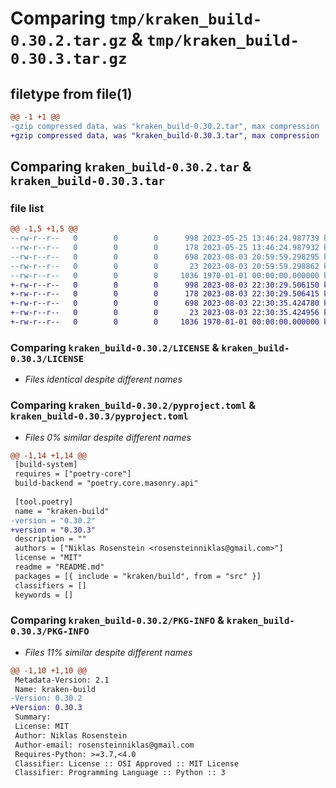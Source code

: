 # Comparing `tmp/kraken_build-0.30.2.tar.gz` & `tmp/kraken_build-0.30.3.tar.gz`

## filetype from file(1)

```diff
@@ -1 +1 @@
-gzip compressed data, was "kraken_build-0.30.2.tar", max compression
+gzip compressed data, was "kraken_build-0.30.3.tar", max compression
```

## Comparing `kraken_build-0.30.2.tar` & `kraken_build-0.30.3.tar`

### file list

```diff
@@ -1,5 +1,5 @@
--rw-r--r--   0        0        0      998 2023-05-25 13:46:24.987739 kraken_build-0.30.2/LICENSE
--rw-r--r--   0        0        0      178 2023-05-25 13:46:24.987932 kraken_build-0.30.2/README.md
--rw-r--r--   0        0        0      698 2023-08-03 20:59:59.298295 kraken_build-0.30.2/pyproject.toml
--rw-r--r--   0        0        0       23 2023-08-03 20:59:59.298862 kraken_build-0.30.2/src/kraken/build/__init__.py
--rw-r--r--   0        0        0     1036 1970-01-01 00:00:00.000000 kraken_build-0.30.2/PKG-INFO
+-rw-r--r--   0        0        0      998 2023-08-03 22:30:29.506150 kraken_build-0.30.3/LICENSE
+-rw-r--r--   0        0        0      178 2023-08-03 22:30:29.506415 kraken_build-0.30.3/README.md
+-rw-r--r--   0        0        0      698 2023-08-03 22:30:35.424780 kraken_build-0.30.3/pyproject.toml
+-rw-r--r--   0        0        0       23 2023-08-03 22:30:35.424956 kraken_build-0.30.3/src/kraken/build/__init__.py
+-rw-r--r--   0        0        0     1036 1970-01-01 00:00:00.000000 kraken_build-0.30.3/PKG-INFO
```

### Comparing `kraken_build-0.30.2/LICENSE` & `kraken_build-0.30.3/LICENSE`

 * *Files identical despite different names*

### Comparing `kraken_build-0.30.2/pyproject.toml` & `kraken_build-0.30.3/pyproject.toml`

 * *Files 0% similar despite different names*

```diff
@@ -1,14 +1,14 @@
 [build-system]
 requires = ["poetry-core"]
 build-backend = "poetry.core.masonry.api"
 
 [tool.poetry]
 name = "kraken-build"
-version = "0.30.2"
+version = "0.30.3"
 description = ""
 authors = ["Niklas Rosenstein <rosensteinniklas@gmail.com>"]
 license = "MIT"
 readme = "README.md"
 packages = [{ include = "kraken/build", from = "src" }]
 classifiers = []
 keywords = []
```

### Comparing `kraken_build-0.30.2/PKG-INFO` & `kraken_build-0.30.3/PKG-INFO`

 * *Files 11% similar despite different names*

```diff
@@ -1,10 +1,10 @@
 Metadata-Version: 2.1
 Name: kraken-build
-Version: 0.30.2
+Version: 0.30.3
 Summary: 
 License: MIT
 Author: Niklas Rosenstein
 Author-email: rosensteinniklas@gmail.com
 Requires-Python: >=3.7,<4.0
 Classifier: License :: OSI Approved :: MIT License
 Classifier: Programming Language :: Python :: 3
```

